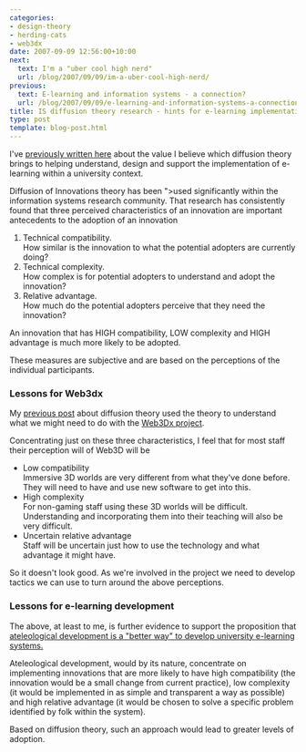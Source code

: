 ```yaml
---
categories:
- design-theory
- herding-cats
- web3dx
date: 2007-09-09 12:56:00+10:00
next:
  text: I'm a "uber cool high nerd"
  url: /blog/2007/09/09/im-a-uber-cool-high-nerd/
previous:
  text: E-learning and information systems - a connection?
  url: /blog/2007/09/09/e-learning-and-information-systems-a-connection/
title: IS diffusion theory research - hints for e-learning implementation
type: post
template: blog-post.html
---
```

I've [previously written here](http://cq-pan.cqu.edu.au/david-jones/blog/?p=130) about the value I believe which diffusion theory brings to helping understand, design and support the implementation of e-learning within a university context.

Diffusion of Innovations theory has been ">used significantly within the information systems research community. That research has consistently found that three perceived characteristics of an innovation are important antecedents to the adoption of an innovation

1. Technical compatibility.  
    How similar is the innovation to what the potential adopters are currently doing?
2. Technical complexity.  
    How complex is for potential adopters to understand and adopt the innovation?
3. Relative advantage.  
    How much do the potential adopters perceive that they need the innovation?

An innovation that has HIGH compatibility, LOW complexity and HIGH advantage is much more likely to be adopted.

These measures are subjective and are based on the perceptions of the individual participants.

### Lessons for Web3dx

My [previous post](http://cq-pan.cqu.edu.au/david-jones/blog/?p=130) about diffusion theory used the theory to understand what we might need to do with the [Web3Dx project](http://www.web3dexchange.org/).

Concentrating just on these three characteristics, I feel that for most staff their perception will of Web3D will be

- Low compatibility  
    Immersive 3D worlds are very different from what they've done before. They will need to have and use new software to get into this.
- High complexity  
    For non-gaming staff using these 3D worlds will be difficult. Understanding and incorporating them into their teaching will also be very difficult.
- Uncertain relative advantage  
    Staff will be uncertain just how to use the technology and what advantage it might have.

So it doesn't look good. As we're involved in the project we need to develop tactics we can use to turn around the above perceptions.

### Lessons for e-learning development

The above, at least to me, is further evidence to support the proposition that [ateleological development is a "better way" to develop university e-learning systems.](http://cq-pan.cqu.edu.au/david-jones/blog/?p=107)

Ateleological development, would by its nature, concentrate on implementing innovations that are more likely to have high compatibility (the innovation would be a small change from current practice), low complexity (it would be implemented in as simple and transparent a way as possible) and high relative advantage (it would be chosen to solve a specific problem identified by folk within the system).

Based on diffusion theory, such an approach would lead to greater levels of adoption.